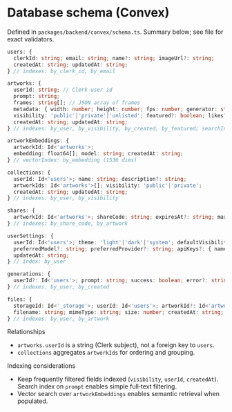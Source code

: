 # Database schema (Convex)

Defined in `packages/backend/convex/schema.ts`. Summary below; see file for exact validators.

```ts
users: {
  clerkId: string; email: string; name?: string; imageUrl?: string;
  createdAt: string; updatedAt: string;
} // indexes: by_clerk_id, by_email

artworks: {
  userId: string; // Clerk user id
  prompt: string;
  frames: string[]; // JSON array of frames
  metadata: { width: number; height: number; fps: number; generator: string; model: string; style?: string; createdAt: string };
  visibility: 'public'|'private'|'unlisted'; featured?: boolean; likes?: number; views?: number;
  createdAt: string; updatedAt: string;
} // indexes: by_user, by_visibility, by_created, by_featured; searchIndex: search_prompt

artworkEmbeddings: {
  artworkId: Id<'artworks'>;
  embedding: float64[]; model: string; createdAt: string;
} // vectorIndex: by_embedding (1536 dims)

collections: {
  userId: Id<'users'>; name: string; description?: string;
  artworkIds: Id<'artworks'>[]; visibility: 'public'|'private';
  createdAt: string; updatedAt: string;
} // indexes: by_user, by_visibility

shares: {
  artworkId: Id<'artworks'>; shareCode: string; expiresAt?: string; maxViews?: number; viewCount: number; createdAt: string;
} // indexes: by_share_code, by_artwork

userSettings: {
  userId: Id<'users'>; theme: 'light'|'dark'|'system'; defaultVisibility: 'public'|'private'; emailNotifications: boolean;
  preferredModel?: string; preferredProvider?: string; apiKeys?: { name: string; key: string; provider: string; createdAt: string }[];
  updatedAt: string;
} // index: by_user

generations: {
  userId?: Id<'users'>; prompt: string; success: boolean; error?: string; duration: number; model: string; cost?: number; createdAt: string;
} // indexes: by_user, by_created

files: {
  storageId: Id<'_storage'>; userId: Id<'users'>; artworkId?: Id<'artworks'>;
  filename: string; mimeType: string; size: number; createdAt: string;
} // indexes: by_user, by_artwork
```

Relationships
- `artworks.userId` is a string (Clerk subject), not a foreign key to `users`.
- `collections` aggregates `artworkIds` for ordering and grouping.

Indexing considerations
- Keep frequently filtered fields indexed (`visibility`, `userId`, `createdAt`). Search index on `prompt` enables simple full‑text filtering.
- Vector search over `artworkEmbeddings` enables semantic retrieval when populated.
